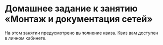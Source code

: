 # Домашнее задание к занятию «Монтаж и документация сетей»

На этом занятии предусмотрено выполнение квиза. Квиз вам доступен в личном кабинете.
